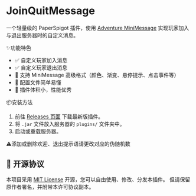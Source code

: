 # **JoinQuitMessage**

一个轻量级的 PaperSpigot 插件，使用 [Adventure MiniMessage](https://docs.advntr.dev/minimessage/) 实现玩家加入与退出服务器时的自定义消息。

✨功能特色

- ✅ 自定义玩家加入消息  
- ✅ 自定义玩家退出消息  
- 🎨 支持 MiniMessage 高级格式（颜色、渐变、悬停提示、点击事件等）  
- 📄 配置文件简单易懂
- 🧩 插件体积小，性能优秀  

📦安装方法

1. 前往 [Releases 页面](https://github.com/NaturalCodeClub/JoinQuitMessage/releases) 下载最新版插件。
2. 将 `.jar` 文件放入服务器的 `plugins/` 文件夹中。
3. 启动或重载服务器。

⚠️添加或删除欢迎、退出提示语请更改对应的伪随机数

## 📄 开源协议

本项目采用 [MIT License](LICENSE) 开源，您可以自由使用、修改、分发本插件。
但请保留原作者署名，并附带本许可协议副本。
